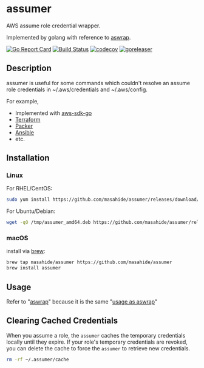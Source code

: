 # assumer
AWS assume role credential wrapper.

Implemented by golang with reference to [aswrap](https://github.com/fujiwara/aswrap).

[![Go Report Card](https://goreportcard.com/badge/github.com/masahide/assumer)](https://goreportcard.com/report/github.com/masahide/assumer)
[![Build Status](https://travis-ci.org/masahide/assumer.svg?branch=master)](https://travis-ci.org/masahide/assumer)
[![codecov](https://codecov.io/gh/masahide/assumer/branch/master/graph/badge.svg)](https://codecov.io/gh/masahide/assumer)
[![goreleaser](https://img.shields.io/badge/powered%20by-goreleaser-green.svg?style=flat-square)](https://github.com/goreleaser)

## Description

assumer is useful for some commands which couldn't resolve an assume role credentials in ~/.aws/credentials and ~/.aws/config.

For example,

- Implemented with [aws-sdk-go](https://github.com/aws/aws-sdk-go)
- [Terraform](https://www.terraform.io/)
- [Packer](https://www.packer.io/)
- [Ansible](https://www.ansible.com)
- etc.

## Installation

### Linux

For RHEL/CentOS:

```bash
sudo yum install https://github.com/masahide/assumer/releases/download/v0.1.5/assumer_amd64.rpm
```

For Ubuntu/Debian:

```bash
wget -qO /tmp/assumer_amd64.deb https://github.com/masahide/assumer/releases/download/v0.1.5/assumer_amd64.deb && sudo dpkg -i /tmp/assumer_amd64.deb
```

### macOS


install via [brew](https://brew.sh):

```bash
brew tap masahide/assumer https://github.com/masahide/assumer
brew install assumer
```


## Usage

Refer to "[aswrap](https://github.com/fujiwara/aswrap/blob/master/README.md#usage)" because it is the same "[usage as aswrap](https://github.com/fujiwara/aswrap/blob/master/README.md#usage)"


## Clearing Cached Credentials

When you assume a role, the `assumer` caches the temporary credentials locally until they expire. If your role's temporary credentials are revoked, you can delete the cache to force the `assumer` to retrieve new credentials.


```bash
rm -rf ~/.assumer/cache
```
